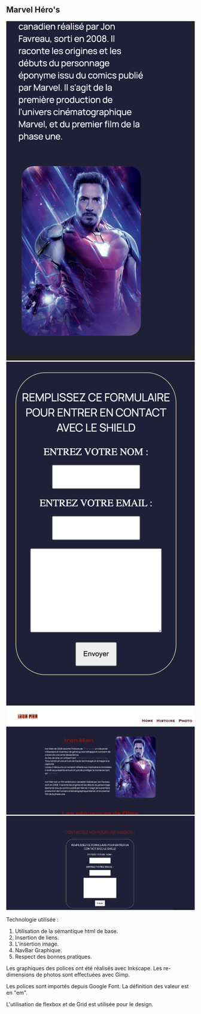 ## Marvel Héro's

![Illustration du site web](./img/info1.png)
![Illustration du site web](./img/info2.png)
![Illustration du site web](./img/info3.png)
![Illustration du site web](./img/info4.png)

Technologie utilisée : 

1. Utilisation de la sémantique html de base.
2. Insertion de liens.
3. L'insertion image.
4. NavBar Graphique.
5. Respect des bonnes pratiques.

Les graphiques des polices ont été réalisés avec Inkscape.
Les re-dimensions de photos sont effectuées avec Gimp.

Les polices sont importés depuis Google Font.
La définition des valeur est en "em".

L'utilisation de flexbox et de Grid est utilisée pour le design.